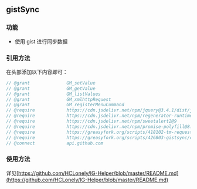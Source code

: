 ## gistSync

### 功能

- 使用 gist 进行同步数据

### 引用方法

在头部添加以下内容即可：
```javascript
// @grant              GM_setValue
// @grant              GM_getValue
// @grant              GM_listValues
// @grant              GM_xmlhttpRequest
// @grant              GM_registerMenuCommand
// @require            https://cdn.jsdelivr.net/npm/jquery@3.4.1/dist/jquery.slim.min.js
// @require            https://cdn.jsdelivr.net/npm/regenerator-runtime@0.13.7/runtime.min.js
// @require            https://cdn.jsdelivr.net/npm/sweetalert2@9
// @require            https://cdn.jsdelivr.net/npm/promise-polyfill@8.1.3/dist/polyfill.min.js
// @require            https://greasyfork.org/scripts/418102-tm-request/code/TM_request.js?version=902218
// @require            https://greasyfork.org/scripts/426803-gistsync/code/gistSync.js?version=933155
// @connect            api.github.com
```

### 使用方法

详见[https://github.com/HCLonely/IG-Helper/blob/master/README.md](https://github.com/HCLonely/IG-Helper/blob/master/README.md)
